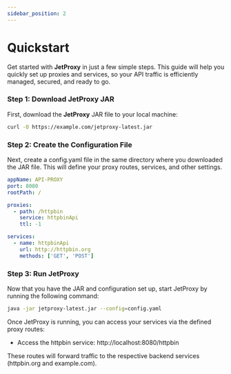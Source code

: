 ```yaml
---
sidebar_position: 2
---
```


# Quickstart
Get started with **JetProxy** in just a few simple steps. This guide will help you quickly set up proxies and services, so your API traffic is efficiently managed, secured, and ready to go.

### Step 1: Download JetProxy JAR

First, download the **JetProxy** JAR file to your local machine:

```bash
curl -O https://example.com/jetproxy-latest.jar
```

### Step 2: Create the Configuration File

Next, create a config.yaml file in the same directory where you downloaded the JAR file. This will define your proxy routes, services, and other settings.

```yaml
appName: API-PROXY
port: 8080
rootPath: /

proxies:
  - path: /httpbin
    service: httpbinApi
    ttl: -1

services:
  - name: httpbinApi
    url: http://httpbin.org
    methods: ['GET', 'POST']
```

### Step 3: Run JetProxy

Now that you have the JAR and configuration set up, start JetProxy by running the following command:

```bash
java -jar jetproxy-latest.jar --config=config.yaml
```

Once JetProxy is running, you can access your services via the defined proxy routes:

* Access the httpbin service: http://localhost:8080/httpbin

These routes will forward traffic to the respective backend services (httpbin.org and example.com).



